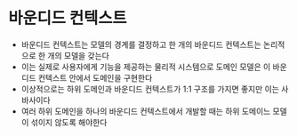# 바운디드 컨텍스트

- 바운디드 컨텍스트는 모델의 경계를 결정하고 한 개의 바운디드 컨텍스트는 논리적으로 한 개의 모델을 갖는다
- 이는 실제로 사용자에게 기능을 제공하는 물리적 시스템으로 도메인 모델은 이 바운디드 컨텍스트 안에서 도메인을 구현한다
- 이상적으로는 하위 도메인과 바운디드 컨텍스트가 1:1 구조를 가지면 좋지만 이는 사바사이다
- 여러 하위 도메인을 하나의 바운디드 컨텍스트에서 개발할 때는 하위 도메이느 모델이 섞이지 않도록 해야한다

